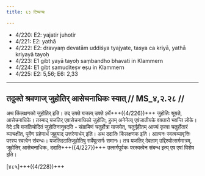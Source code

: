 ```yaml
---
title: ६३ टिप्पन्यः

---
```

- 4/220: E2: yajatir juhotir
- 4/221: E2: yathā
- 4/222: E2: dravyaṃ devatām uddiśya tyajyate, tasya ca kriyā, yathā kriyayā tayoḥ
- 4/223: E1 gibt yayā tayoḥ saṃbandho bhavati in Klammern
- 4/224: E1 gibt samuditeṣv eṣu in Klammern
- 4/225: E2: 5,56; E6: 2,33

____________________________________________


## तदुक्ते श्रवणाज् जुहोतिर् आसेचनाधिकः स्यात् // MS_४,२.२८ //

अथ किंलक्षणको जुहोतिर् इति। तद् उक्ते यजत्य् उक्ते ऽर्थे+++({4/226})+++ जुहोतिः श्रूयते, आसेचनाधिके। तस्माद् यजतिर् एवासेचनाधिको जुहोतिः, हुतम् अनेनेत्य् एवंजातीयके वक्तारो भवन्ति लोके। वेदे ऽपि यजतिचोदितं जुहोतिनानुवदति - संग्रामिणं चतुर्होत्रा याजयेत्, चतुर्गृहीतम् आज्यं कृत्वा चतुर्होतारं व्याचक्षीत, पूर्वेण ग्रहेणार्धं जुहुयाद् उत्तरेणार्धम् इति।
अथ ददातिः किंलक्षणक इति। आत्मनः स्वत्वव्यावृत्तिः परस्य स्वत्वेन संबन्धः। यजतिददातिजुहोतिषु सर्वेषूत्सर्गः समानः। तत्र यजतिर् देवताम् उद्दिश्योत्सर्गमात्रम्, जुहोतिर् आसेचनाधिकः, ददाति+++({4/227})+++ उत्सर्गपूर्वकः परस्वत्वेन संबन्ध इत्य् एष एषां विशेष इति।

[४८५]+++({4/228})+++
